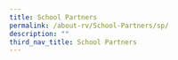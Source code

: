 ```yaml
---
title: School Partners
permalink: /about-rv/School-Partners/sp/
description: ""
third_nav_title: School Partners
---
```

